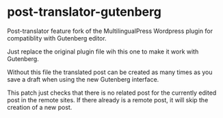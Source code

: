 # post-translator-gutenberg
Post-translator feature fork of the MultilingualPress Wordpress plugin for compatiblity with Gutenberg editor.

Just replace the original plugin file wih this one to make it work with Gutenberg.

Without this file the translated post can be created as many times as you save a draft when using the new Gutenberg interface.

This patch just checks that there is no related post for the currently edited post in the remote sites. If there already is a remote post, it will skip the creation of a new post.
